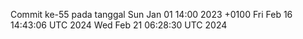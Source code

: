Commit ke-55 pada tanggal Sun Jan 01 14:00 2023 +0100
Fri Feb 16 14:43:06 UTC 2024
Wed Feb 21 06:28:30 UTC 2024
